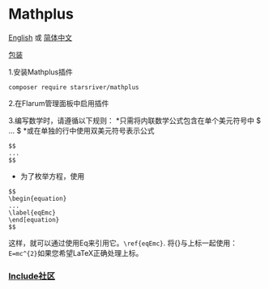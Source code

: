 # Mathplus

[English](https://github.com/StarsRivers/FlaJax/blob/main/README.md)
 或
[简体中文](https://github.com/StarsRivers/FlaJax/blob/main/READMECN.md)

[包装](https://packagist.org/packages/starsriver/mathplus)

1.安装Mathplus插件
```
composer require starsriver/mathplus
```
2.在Flarum管理面板中启用插件

3.编写数学时，请遵循以下规则：
*只需将内联数学公式包含在单个美元符号中 $ ... $
*或在单独的行中使用双美元符号表示公式
```
$$
...
$$
```
* 为了枚举方程，使用
```
$$
\begin{equation}
...
\label{eqEmc}
\end[equation}
$$
```
这样，就可以通过使用Eq来引用它。`\ref{eqEmc}`.
将{}与上标一起使用：`E=mc^{2}`如果您希望LaTeX正确处理上标。
### [Include社区](https://include.uotan.cn)
